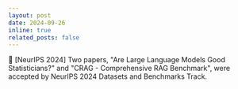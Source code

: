 ```yaml
---
layout: post
date: 2024-09-26 
inline: true
related_posts: false
---
```


:pencil: [NeurIPS 2024] Two papers, "Are Large Language Models Good Statisticians?" and "CRAG - Comprehensive RAG Benchmark", were accepted by NeurIPS 2024 Datasets and Benchmarks Track.